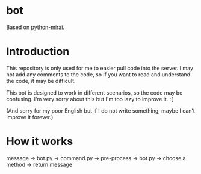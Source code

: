 # bot

Based on [python-mirai](https://github.com/NatriumLab/python-mirai).

# Introduction

This repository is only used for me to easier pull code into the server. I may not add any comments to the code, so if you want to read and understand the code, it may be difficult.

This bot is designed to work in different scenarios, so the code may be confusing. I'm very sorry about this but I'm too lazy to improve it. :(

(And sorry for my poor English but if I do not write something, maybe I can’t improve it forever.)

# How it works

message -> bot.py -> command.py -> pre-process -> bot.py -> choose a method -> return message
